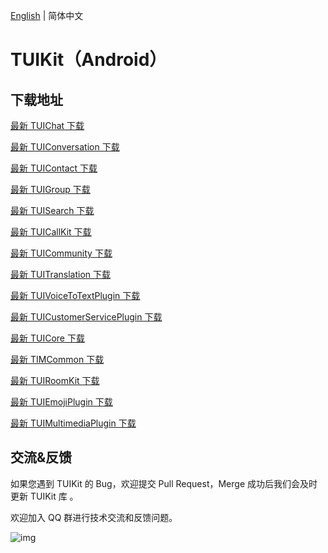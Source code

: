 [English](./README.md) | 简体中文

# TUIKit（Android）

## 下载地址

[最新 TUIChat 下载](https://im.sdk.qcloud.com/download/tuikit/8.3.6498/android/TUIChat.zip)

[最新 TUIConversation 下载](https://im.sdk.qcloud.com/download/tuikit/8.3.6498/android/TUIConversation.zip)

[最新 TUIContact 下载](https://im.sdk.qcloud.com/download/tuikit/8.3.6498/android/TUIContact.zip)

[最新 TUIGroup 下载](https://im.sdk.qcloud.com/download/tuikit/8.3.6498/android/TUIGroup.zip)

[最新 TUISearch 下载](https://im.sdk.qcloud.com/download/tuikit/8.3.6498/android/TUISearch.zip)

[最新 TUICallKit 下载](https://im.sdk.qcloud.com/download/tuikit/8.3.6498/android/TUICallKit.zip)

[最新 TUICommunity 下载](https://im.sdk.qcloud.com/download/tuikit/8.3.6498/android/TUICommunity.zip)

[最新 TUITranslation 下载](https://im.sdk.qcloud.com/download/tuikit/8.3.6498/android/TUITranslation.zip)

[最新 TUIVoiceToTextPlugin 下载](https://im.sdk.qcloud.com/download/tuikit/8.3.6498/android/TUIVoiceToTextPlugin.zip)

[最新 TUICustomerServicePlugin 下载](https://im.sdk.qcloud.com/download/tuikit/8.3.6498/android/TUICustomerServicePlugin.zip)

[最新 TUICore 下载](https://im.sdk.qcloud.com/download/tuikit/8.3.6498/android/TUICore.zip)

[最新 TIMCommon 下载](https://im.sdk.qcloud.com/download/tuikit/8.3.6498/android/TIMCommon.zip)

[最新 TUIRoomKit 下载](https://im.sdk.qcloud.com/download/tuikit/8.3.6498/android/TUIRoomKit.zip)

[最新 TUIEmojiPlugin 下载](https://im.sdk.qcloud.com/download/tuikit/8.3.6498/android/TUIEmojiPlugin.zip)

[最新 TUIMultimediaPlugin 下载](https://im.sdk.qcloud.com/download/tuikit/8.3.6498/android/TUIMultimediaPlugin.zip)


## 交流&反馈

如果您遇到 TUIKit 的 Bug，欢迎提交  Pull Request，Merge 成功后我们会及时更新 TUIKit 库 。

欢迎加入 QQ 群进行技术交流和反馈问题。

![img]( https://im.sdk.qcloud.com/tools/resource/officialwebsite/pictures/doc_tuikit_qq_group.jpg)
